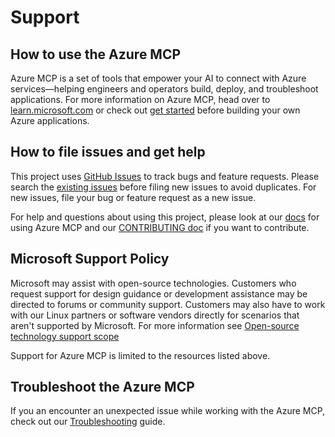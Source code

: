 # Support

## How to use the Azure MCP

Azure MCP is a set of tools that empower your AI to connect with Azure services—helping engineers and operators build, deploy, and troubleshoot applications. For more information on Azure MCP, head over to [learn.microsoft.com][learn-doc] or check out [get started][azmcp-link] before building your own Azure applications.

## How to file issues and get help  

This project uses [GitHub Issues][gh-issue] to track bugs and feature requests. Please search the [existing issues][exist-issue] before filing new issues to avoid duplicates. For new issues, file your bug or feature request as a new issue.

For help and questions about using this project, please look at our [docs][docs] for using Azure MCP and our [CONTRIBUTING doc][contribute] if you want to contribute. 

## Microsoft Support Policy  

Microsoft may assist with open-source technologies. Customers who request support for design guidance or development assistance may be directed to forums or community support. Customers may also have to work with our Linux partners or software vendors directly for scenarios that aren't supported by Microsoft. For more information see [Open-source technology support scope](https://learn.microsoft.com/troubleshoot/azure/cloud-services/support-linux-open-source-technology#open-source-technology-support-matrix)

Support for Azure MCP is limited to the resources listed above.

[gh-issue]: https://github.com/Azure/azure-mcp/issues/new/choose
[exist-issue]: https://github.com/Azure/azure-mcp/issues
[docs]: https://learn.microsoft.com/en-us/azure/developer/azure-mcp-server/overview
[contribute]: https://github.com/Azure/azure-mcp/blob/main/CONTRIBUTING.md
[azmcp-link]: https://learn.microsoft.com/en-us/azure/developer/azure-mcp-server/get-started
[learn-doc]: https://learn.microsoft.com/en-us/azure/developer/azure-mcp-server/overview
[gh-template]: https://aka.ms/azure-mcp/templates

## Troubleshoot the Azure MCP

If you an encounter an unexpected issue while working with the Azure MCP, check out our [Troubleshooting](https://github.com/Azure/azure-mcp/blob/main/TROUBLESHOOTING.md) guide.